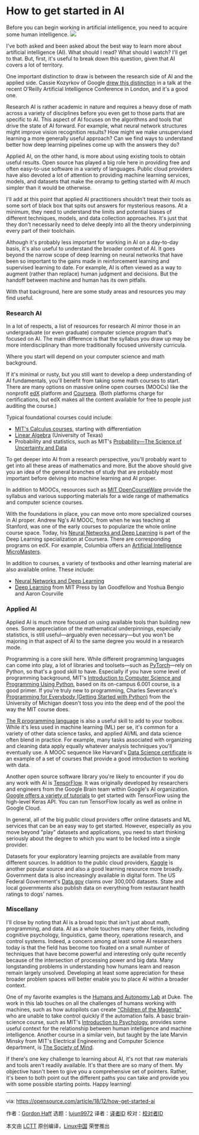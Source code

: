 [#]: collector: (lujun9972)
[#]: translator: ( )
[#]: reviewer: ( )
[#]: publisher: ( )
[#]: url: ( )
[#]: subject: (How to get started in AI)
[#]: via: (https://opensource.com/article/18/12/how-get-started-ai)
[#]: author: (Gordon Haff https://opensource.com/users/ghaff)

How to get started in AI
======
Before you can begin working in artificial intelligence, you need to acquire some human intelligence.
![](https://opensource.com/sites/default/files/styles/image-full-size/public/lead-images/brain-think-ai-intelligence-ccby.png?itok=C-gK01E_)

I've both asked and been asked about the best way to learn more about artificial intelligence (AI). What should I read? What should I watch? I'll get to that. But, first, it's useful to break down this question, given that AI covers a lot of territory.

One important distinction to draw is between the research side of AI and the applied side. Cassie Kozyrkov of Google [drew this distinction][1] in a talk at the recent O'Reilly Artificial Intelligence Conference in London, and it's a good one.

Research AI is rather academic in nature and requires a heavy dose of math across a variety of disciplines before you even get to those parts that are specific to AI. This aspect of AI focuses on the algorithms and tools that drive the state of AI forward. For example, what neural network structures might improve vision recognition results? How might we make unsupervised learning a more generally useful approach? Can we find ways to understand better how deep learning pipelines come up with the answers they do?

Applied AI, on the other hand, is more about using existing tools to obtain useful results. Open source has played a big role here in providing free and often easy-to-use software in a variety of languages. Public cloud providers have also devoted a lot of attention to providing machine learning services, models, and datasets that make the onramp to getting started with AI much simpler than it would be otherwise.

I'll add at this point that applied AI practitioners shouldn't treat their tools as some sort of black box that spits out answers for mysterious reasons. At a minimum, they need to understand the limits and potential biases of different techniques, models, and data collection approaches. It's just that they don't necessarily need to delve deeply into all the theory underpinning every part of their toolchain.

Although it's probably less important for working in AI on a day-to-day basis, it's also useful to understand the broader context of AI. It goes beyond the narrow scope of deep learning on neural networks that have been so important to the gains made in reinforcement learning and supervised learning to date. For example, AI is often viewed as a way to augment (rather than replace) human judgment and decisions. But the handoff between machine and human has its own pitfalls.

With that background, here are some study areas and resources you may find useful.

### Research AI

In a lot of respects, a list of resources for research AI mirror those in an undergraduate (or even graduate) computer science program that's focused on AI. The main difference is that the syllabus you draw up may be more interdisciplinary than more traditionally focused university curricula.

Where you start will depend on your computer science and math background.

If it's minimal or rusty, but you still want to develop a deep understanding of AI fundamentals, you'll benefit from taking some math courses to start. There are many options on massive online open courses (MOOCs) like the nonprofit [edX][2] platform and [Coursera][3]. (Both platforms charge for certifications, but edX makes all the content available for free to people just auditing the course.)

Typical foundational courses could include:

+ [MIT's Calculus courses][22], starting with differentiation
+ [Linear Algebra][23] (University of Texas)
+ Probability and statistics, such as MIT's [Probability—The Science of Uncertainty and Data][24]


To get deeper into AI from a research perspective, you'll probably want to get into all these areas of mathematics and more. But the above should give you an idea of the general branches of study that are probably most important before delving into machine learning and AI proper.

In addition to MOOCs, resources such as [MIT OpenCourseWare][4] provide the syllabus and various supporting materials for a wide range of mathematics and computer science courses.

With the foundations in place, you can move onto more specialized courses in AI proper. Andrew Ng's AI MOOC, from when he was teaching at Stanford, was one of the early courses to popularize the whole online course space. Today, his [Neural Networks and Deep Learning][5] is part of the Deep Learning specialization at Coursera. There are corresponding programs on edX. For example, Columbia offers an [Artificial Intelligence MicroMasters][6].

In addition to courses, a variety of textbooks and other learning material are also available online. These include:

  * [Neural Networks and Deep Learning][7]
  * [Deep Learning][8] from MIT Press by Ian Goodfellow and Yoshua Bengio and Aaron Courville

### Applied AI

Applied AI is much more focused on using available tools than building new ones. Some appreciation of the mathematical underpinnings, especially statistics, is still useful—arguably even necessary—but you won't be majoring in that aspect of AI to the same degree you would in a research mode.

Programming is a core skill here. While different programming languages can come into play, a lot of libraries and toolsets—such as [PyTorch][9]—rely on Python, so that's a good skill to have. Especially if you have some level of programming background, MIT's [Introduction to Computer Science and Programming Using Python][10], based on its on-campus 6.001 course, is a good primer. If you're truly new to programming, Charles Severance's [Programming for Everybody (Getting Started with Python)][11] from the University of Michigan doesn't toss you into the deep end of the pool the way the MIT course does.

[The R programming language][12] is also a useful skill to add to your toolbox. While it's less used in machine learning (ML) per se, it's common for a variety of other data science tasks, and applied AI/ML and data science often blend in practice. For example, many tasks associated with organizing and cleaning data apply equally whatever analysis techniques you'll eventually use. A MOOC sequence like Harvard's [Data Science certificate][13] is an example of a set of courses that provide a good introduction to working with data.

Another open source software library you're likely to encounter if you do any work with AI is [TensorFlow][14]. It was originally developed by researchers and engineers from the Google Brain team within Google's AI organization. [Google offers a variety of tutorials][15] to get started with TensorFlow using the high-level Keras API. You can run TensorFlow locally as well as online in Google Cloud.

In general, all of the big public cloud providers offer online datasets and ML services that can be an easy way to get started. However, especially as you move beyond "play" datasets and applications, you need to start thinking seriously about the degree to which you want to be locked into a single provider.

Datasets for your exploratory learning projects are available from many different sources. In addition to the public cloud providers, [Kaggle][16] is another popular source and also a good learning resource more broadly. Government data is also increasingly available in digital form. The US Federal Government's [Data.gov][17] claims over 300,000 datasets. State and local governments also publish data on everything from restaurant health ratings to dogs' names.

### Miscellany

I'll close by noting that AI is a broad topic that isn't just about math, programming, and data. AI as a whole touches many other fields, including cognitive psychology, linguistics, game theory, operations research, and control systems. Indeed, a concern among at least some AI researchers today is that the field has become too fixated on a small number of techniques that have become powerful and interesting only quite recently because of the intersection of processing power and big data. Many longstanding problems in understanding how humans learn and reason remain largely unsolved. Developing at least some appreciation for these broader problem spaces will better enable you to place AI within a broader context.

One of my favorite examples is the [Humans and Autonomy Lab][18] at Duke. The work in this lab touches on all the challenges of humans working with machines, such as how autopilots can create ["Children of the Magenta"][19] who are unable to take control quickly if the automation fails. A basic brain-science course, such as MIT's [Introduction to Psychology][20], provides some useful context for the relationship between human intelligence and machine intelligence. Another course in a similar vein, but taught by the late Marvin Minsky from MIT's Electrical Engineering and Computer Science department, is [The Society of Mind][21].

If there's one key challenge to learning about AI, it's not that raw materials and tools aren't readily available. It's that there are so many of them. My objective hasn't been to give you a comprehensive set of pointers. Rather, it's been to both point out the different paths you can take and provide you with some possible starting points. Happy learning!

--------------------------------------------------------------------------------

via: https://opensource.com/article/18/12/how-get-started-ai

作者：[Gordon Haff][a]
选题：[lujun9972][b]
译者：[译者ID](https://github.com/译者ID)
校对：[校对者ID](https://github.com/校对者ID)

本文由 [LCTT](https://github.com/LCTT/TranslateProject) 原创编译，[Linux中国](https://linux.cn/) 荣誉推出

[a]: https://opensource.com/users/ghaff
[b]: https://github.com/lujun9972
[1]: https://www.youtube.com/watch?v=RLtI7r3QUyY
[2]: https://www.edx.org/
[3]: https://www.coursera.org/
[4]: https://ocw.mit.edu/index.htm
[5]: https://www.coursera.org/learn/neural-networks-deep-learning
[6]: https://www.edx.org/micromasters/columbiax-artificial-intelligence
[7]: http://neuralnetworksanddeeplearning.com/
[8]: http://www.deeplearningbook.org/
[9]: https://pytorch.org/
[10]: https://www.edx.org/course/introduction-to-computer-science-and-programming-using-python
[11]: https://www.coursera.org/learn/python
[12]: https://www.r-project.org/about.html
[13]: https://www.edx.org/professional-certificate/harvardx-data-science
[14]: https://www.tensorflow.org/
[15]: https://www.tensorflow.org/tutorials/
[16]: https://www.kaggle.com/
[17]: https://www.data.gov/
[18]: https://hal.pratt.duke.edu/
[19]: https://99percentinvisible.org/episode/children-of-the-magenta-automation-paradox-pt-1/
[20]: https://ocw.mit.edu/courses/brain-and-cognitive-sciences/9-00sc-introduction-to-psychology-fall-2011/
[21]: https://ocw.mit.edu/courses/electrical-engineering-and-computer-science/6-868j-the-society-of-mind-fall-2011/
[22]: https://www.edx.org/course/calculus-1a-differentiation
[23]: https://www.edx.org/course/linear-algebra-foundations-to-frontiers
[24]: https://courses.edx.org/courses/course-v1:MITx+6.431x+3T2018/course/
